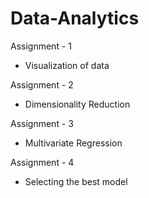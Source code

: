 # Data-Analytics

Assignment - 1
+ Visualization of data

Assignment - 2
+ Dimensionality Reduction

Assignment - 3
+ Multivariate Regression

Assignment - 4
+ Selecting the best model
